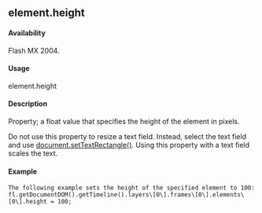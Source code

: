 ## element.height

#### Availability

Flash MX 2004.

#### Usage

element.height

#### Description

Property; a float value that specifies the height of the element in pixels.
>
Do not use this property to resize a text field. Instead, select the text field and use [document.setTextRectangle()](#_bookmark313). Using this property with a text field scales the text.

#### Example

```
The following example sets the height of the specified element to 100:
fl.getDocumentDOM().getTimeline().layers\[0\].frames\[0\].elements\[0\].height = 100;

```